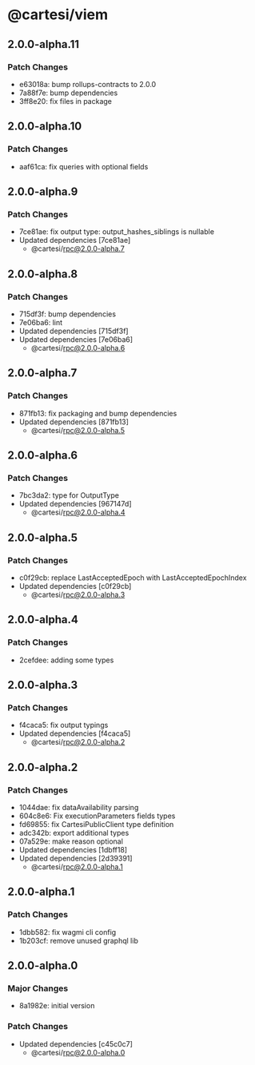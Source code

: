 # @cartesi/viem

## 2.0.0-alpha.11

### Patch Changes

- e63018a: bump rollups-contracts to 2.0.0
- 7a88f7e: bump dependencies
- 3ff8e20: fix files in package

## 2.0.0-alpha.10

### Patch Changes

- aaf61ca: fix queries with optional fields

## 2.0.0-alpha.9

### Patch Changes

- 7ce81ae: fix output type: output_hashes_siblings is nullable
- Updated dependencies [7ce81ae]
    - @cartesi/rpc@2.0.0-alpha.7

## 2.0.0-alpha.8

### Patch Changes

- 715df3f: bump dependencies
- 7e06ba6: lint
- Updated dependencies [715df3f]
- Updated dependencies [7e06ba6]
    - @cartesi/rpc@2.0.0-alpha.6

## 2.0.0-alpha.7

### Patch Changes

- 871fb13: fix packaging and bump dependencies
- Updated dependencies [871fb13]
    - @cartesi/rpc@2.0.0-alpha.5

## 2.0.0-alpha.6

### Patch Changes

- 7bc3da2: type for OutputType
- Updated dependencies [967147d]
    - @cartesi/rpc@2.0.0-alpha.4

## 2.0.0-alpha.5

### Patch Changes

- c0f29cb: replace LastAcceptedEpoch with LastAcceptedEpochIndex
- Updated dependencies [c0f29cb]
    - @cartesi/rpc@2.0.0-alpha.3

## 2.0.0-alpha.4

### Patch Changes

- 2cefdee: adding some types

## 2.0.0-alpha.3

### Patch Changes

- f4caca5: fix output typings
- Updated dependencies [f4caca5]
    - @cartesi/rpc@2.0.0-alpha.2

## 2.0.0-alpha.2

### Patch Changes

- 1044dae: fix dataAvailability parsing
- 604c8e6: Fix executionParameters fields types
- fd69855: fix CartesiPublicClient type definition
- adc342b: export additional types
- 07a529e: make reason optional
- Updated dependencies [1dbff18]
- Updated dependencies [2d39391]
    - @cartesi/rpc@2.0.0-alpha.1

## 2.0.0-alpha.1

### Patch Changes

- 1dbb582: fix wagmi cli config
- 1b203cf: remove unused graphql lib

## 2.0.0-alpha.0

### Major Changes

- 8a1982e: initial version

### Patch Changes

- Updated dependencies [c45c0c7]
    - @cartesi/rpc@2.0.0-alpha.0
